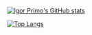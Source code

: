 
[![Igor Primo's GitHub stats](https://github-readme-stats.vercel.app/api?username=igor-primo)](https://github.com/anuraghazra/github-readme-stats)


[![Top Langs](https://github-readme-stats.vercel.app/api/top-langs/?username=igor-primo&exclude_repo=commandline-breviary&hide=Procfile&layout=compact&langs_count=9&theme=omni)](https://github.com/anuraghazra/github-readme-stats)

<!--

[![Igor Primo's GitHub stats](https://github-readme-stats.vercel.app/api?username=igor-primo)](https://github.com/anuraghazra/github-readme-stats)

[![Top Langs](https://github-readme-stats.vercel.app/api/top-langs/?username=igor-primo&exclude_repo=commandline-breviary&hide=Procfile&layout=compact&langs_count=9&theme=omni)](https://github.com/anuraghazra/github-readme-stats)

**igor-primo/igor-primo** is a ✨ _special_ ✨ repository because its `README.md` (this file) appears on your GitHub profile.

Here are some ideas to get you started:

- 🔭 I’m currently working on ...
- 🌱 I’m currently learning ...
- 👯 I’m looking to collaborate on ...
- 🤔 I’m looking for help with ...
- 💬 Ask me about ...
- 📫 How to reach me: ...
- 😄 Pronouns: ...
- ⚡ Fun fact: ...
-->
